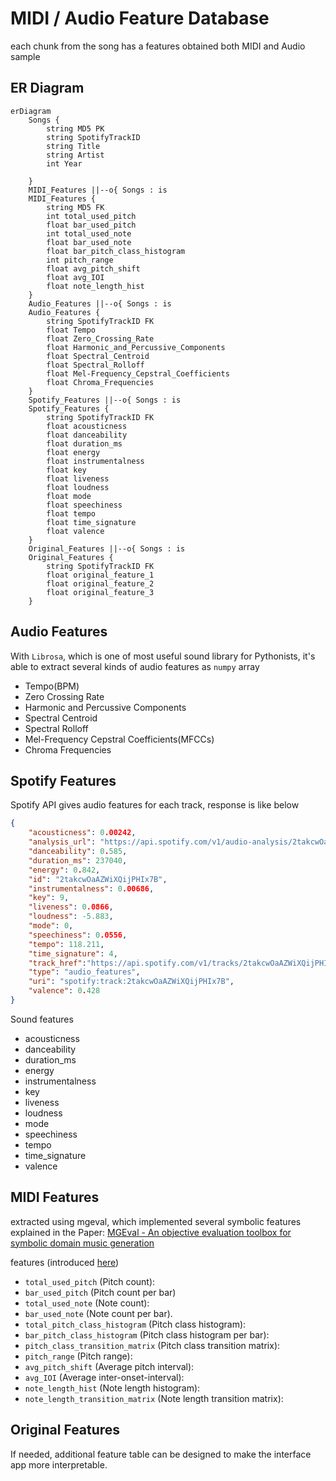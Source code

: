 # MIDI / Audio Feature Database

each chunk from the song has a features obtained both MIDI and Audio sample

## ER Diagram

```mermaid
erDiagram
    Songs {
        string MD5 PK
        string SpotifyTrackID
        string Title
        string Artist
        int Year

    }
    MIDI_Features ||--o{ Songs : is
    MIDI_Features {
        string MD5 FK
        int total_used_pitch
        float bar_used_pitch
        int total_used_note
        float bar_used_note
        float bar_pitch_class_histogram
        int pitch_range
        float avg_pitch_shift
        float avg_IOI
        float note_length_hist
    }
    Audio_Features ||--o{ Songs : is
    Audio_Features {
        string SpotifyTrackID FK
        float Tempo
        float Zero_Crossing_Rate
        float Harmonic_and_Percussive_Components
        float Spectral_Centroid
        float Spectral_Rolloff
        float Mel-Frequency_Cepstral_Coefficients
        float Chroma_Frequencies
    }
    Spotify_Features ||--o{ Songs : is
    Spotify_Features {
        string SpotifyTrackID FK
        float acousticness
        float danceability
        float duration_ms
        float energy
        float instrumentalness
        float key
        float liveness
        float loudness
        float mode
        float speechiness
        float tempo
        float time_signature
        float valence
    }
    Original_Features ||--o{ Songs : is
    Original_Features {
        string SpotifyTrackID FK
        float original_feature_1
        float original_feature_2
        float original_feature_3
    }
```

## Audio Features

With `Librosa`, which is one of most useful sound library for Pythonists, it's able to extract several kinds of audio features as `numpy` array

- Tempo(BPM)
- Zero Crossing Rate
- Harmonic and Percussive Components
- Spectral Centroid
- Spectral Rolloff
- Mel-Frequency Cepstral Coefficients(MFCCs)
- Chroma Frequencies

## Spotify Features

Spotify API gives audio features for each track, response is like below

```json
{
    "acousticness": 0.00242,
    "analysis_url": "https://api.spotify.com/v1/audio-analysis/2takcwOaAZWiXQijPHIx7B\n",
    "danceability": 0.585,
    "duration_ms": 237040,
    "energy": 0.842,
    "id": "2takcwOaAZWiXQijPHIx7B",
    "instrumentalness": 0.00686,
    "key": 9,
    "liveness": 0.0866,
    "loudness": -5.883,
    "mode": 0,
    "speechiness": 0.0556,
    "tempo": 118.211,
    "time_signature": 4,
    "track_href":"https://api.spotify.com/v1/tracks/2takcwOaAZWiXQijPHIx7B\n",
    "type": "audio_features",
    "uri": "spotify:track:2takcwOaAZWiXQijPHIx7B",
    "valence": 0.428
}
```

Sound features

- acousticness
- danceability
- duration_ms
- energy
- instrumentalness
- key
- liveness
- loudness
- mode
- speechiness
- tempo
- time_signature
- valence

## MIDI Features

extracted using mgeval, which implemented several symbolic features explained in the Paper: [MGEval - An objective evaluation toolbox for symbolic domain music generation](https://richardyang40148.github.io/TheBlog/post_mgeval.html)

features (introduced [here](https://github.com/RichardYang40148/mgeval/blob/master/mgeval/documentation.md))

- `total_used_pitch` (Pitch count):
- `bar_used_pitch` (Pitch count per bar)
- `total_used_note` (Note count): 
- `bar_used_note` (Note count per bar).
- `total_pitch_class_histogram` (Pitch class histogram):
- `bar_pitch_class_histogram` (Pitch class histogram per bar):
- `pitch_class_transition_matrix` (Pitch class transition matrix):
- `pitch_range` (Pitch range):
- `avg_pitch_shift` (Average pitch interval):
- `avg_IOI` (Average inter-onset-interval):
- `note_length_hist` (Note length histogram):
- `note_length_transition_matrix` (Note length transition matrix):

## Original Features

If needed, additional feature table can be designed to make the interface app more interpretable.

